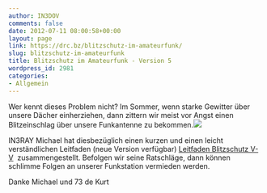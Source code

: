 ```yaml
---
author: IN3DOV
comments: false
date: 2012-07-11 08:00:58+00:00
layout: page
link: https://drc.bz/blitzschutz-im-amateurfunk/
slug: blitzschutz-im-amateurfunk
title: Blitzschutz im Amateurfunk - Version 5
wordpress_id: 2981
categories:
- Allgemein
---
```


Wer kennt dieses Problem nicht? Im Sommer, wenn starke Gewitter über unsere Dächer einherziehen, dann zittern wir meist vor Angst einen Blitzeinschlag über unsere Funkantenne zu bekommen.![](https://drc.bz/wp-content/uploads/2011/04/blitz.jpg)

IN3RAY Michael hat diesbezüglich einen kurzen und einen leicht verständlichen Leitfaden (neue Version verfügbar) [Leitfaden Blitzschutz V-V](https://drc.bz/wp-content/uploads/2011/04/Leitfaden-Blitzschutz-V-V.pdf)  zusammengestellt. Befolgen wir seine Ratschläge, dann können schlimme Folgen an unserer Funkstation vermieden werden.

Danke Michael und 73 de Kurt
